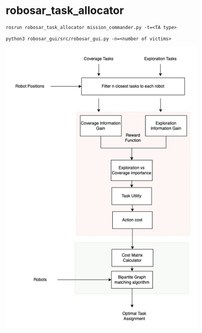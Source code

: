 # robosar_task_allocator
```
rosrun robosar_task_allocator mission_commander.py -t=<TA type>
```
```
python3 robosar_gui/src/robosar_gui.py -n=<number of victims>
```
![Rest/API](./TA_diagram.png)
